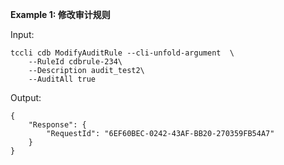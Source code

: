 **Example 1: 修改审计规则**



Input: 

```
tccli cdb ModifyAuditRule --cli-unfold-argument  \
    --RuleId cdbrule-234\
    --Description audit_test2\
    --AuditAll true
```

Output: 
```
{
    "Response": {
        "RequestId": "6EF60BEC-0242-43AF-BB20-270359FB54A7"
    }
}
```

